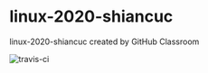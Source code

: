 # linux-2020-shiancuc
linux-2020-shiancuc created by GitHub Classroom

![travis-ci](https://api.travis-ci.com/shiancuc/linux-2020-shiancuc.svg?branch=chap0x04&status=unknown)
